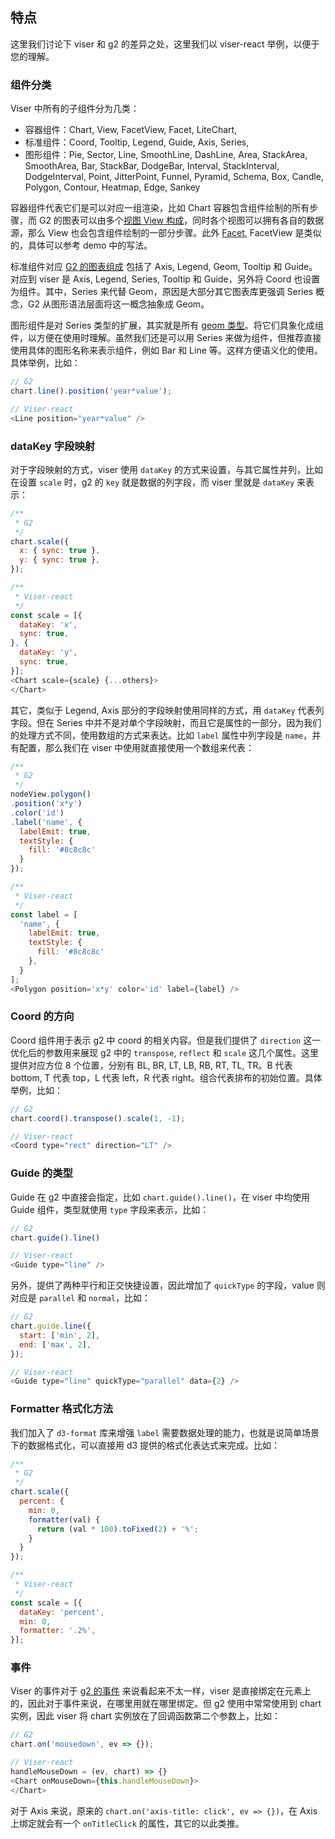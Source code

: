 ## 特点

这里我们讨论下 viser 和 g2 的差异之处，这里我们以 viser-react 举例，以便于您的理解。

### 组件分类

Viser 中所有的子组件分为几类：

- 容器组件：Chart, View, FacetView, Facet, LiteChart,
- 标准组件：Coord, Tooltip, Legend, Guide, Axis, Series, 
- 图形组件：Pie, Sector, Line, SmoothLine, DashLine, Area, StackArea, SmoothArea, Bar, StackBar, DodgeBar, Interval, StackInterval, DodgeInterval, Point, JitterPoint, Funnel, Pyramid, Schema, Box, Candle, Polygon, Contour, Heatmap, Edge, Sankey

容器组件代表它们是可以对应一组渲染，比如 Chart 容器包含组件绘制的所有步骤，而 G2 的图表可以由多个[视图 View 构成](https://antv.alipay.com/zh-cn/g2/3.x/tutorial/how-to-create-view.html)，同时各个视图可以拥有各自的数据源，那么 View 也会包含组件绘制的一部分步骤。此外 [Facet](https://antv.alipay.com/zh-cn/g2/3.x/tutorial/facet.html), FacetView 是类似的，具体可以参考 demo 中的写法。

标准组件对应 [G2 的图表组成](https://antv.alipay.com/zh-cn/g2/3.x/tutorial/understanding-g2-charts.html) 包括了 Axis, Legend, Geom, Tooltip 和 Guide。对应到 viser 是 Axis, Legend, Series, Tooltip 和 Guide，另外将 Coord 也设置为组件。其中，Series 来代替 Geom，原因是大部分其它图表库更强调 Series 概念，G2 从图形语法层面将这一概念抽象成 Geom。

图形组件是对 Series 类型的扩展，其实就是所有 [geom 类型](https://antv.alipay.com/zh-cn/g2/3.x/tutorial/geom.html)。将它们具象化成组件，以方便在使用时理解。虽然我们还是可以用 Series 来做为组件，但推荐直接使用具体的图形名称来表示组件，例如 Bar 和 Line 等。这样方便语义化的使用。具体举例，比如：

```js
// G2
chart.line().position('year*value');

// Viser-react
<Line position="year*value" />
```

### dataKey 字段映射

对于字段映射的方式，viser 使用 `dataKey` 的方式来设置，与其它属性并列，比如在设置 `scale` 时，g2 的 `key` 就是数据的列字段，而 viser 里就是 `dataKey` 来表示：

```js
/**
 * G2
 */
chart.scale({
  x: { sync: true },
  y: { sync: true },
});
```
```js
/**
 * Viser-react
 */
const scale = [{
  dataKey: 'x',
  sync: true,
}, {
  dataKey: 'y',
  sync: true,
}];
<Chart scale={scale} {...others}>
</Chart>
```

其它，类似于 Legend, Axis 部分的字段映射使用同样的方式，用 `dataKey` 代表列字段。但在 Series 中并不是对单个字段映射，而且它是属性的一部分，因为我们的处理方式不同，使用数组的方式来表达。比如 `label` 属性中列字段是 `name`，并有配置，那么我们在 viser 中使用就直接使用一个数组来代表：

```js
/**
 * G2
 */
nodeView.polygon()
.position('x*y')
.color('id')
.label('name', {
  labelEmit: true,
  textStyle: {
    fill: '#8c8c8c'
  }
});
```
```js
/**
 * Viser-react
 */
const label = [
  'name', {
    labelEmit: true,
    textStyle: {
      fill: '#8c8c8c'
    },
  }
];
<Polygon position='x*y' color='id' label={label} />
```

### Coord 的方向

Coord 组件用于表示 g2 中 coord 的相关内容。但是我们提供了 `direction` 这一优化后的参数用来展现 g2 中的 `transpose`, `reflect` 和 `scale` 这几个属性。这里提供对应方位 8 个位置，分别有 BL, BR, LT, LB, RB, RT, TL, TR。B 代表 bottom, T 代表 top，L 代表 left，R 代表 right。组合代表排布的初始位置。具体举例，比如：

```js
// G2
chart.coord().transpose().scale(1, -1);

// Viser-react
<Coord type="rect" direction="LT" />
```

### Guide 的类型

Guide 在 g2 中直接会指定，比如 `chart.guide().line()`，在 viser 中均使用 Guide 组件，类型就使用 `type` 字段来表示，比如：

```js
// G2
chart.guide().line()

// Viser-react
<Guide type="line" />
```

另外，提供了两种平行和正交快捷设置，因此增加了 `quickType` 的字段，value 则对应是 `parallel` 和 `normal`，比如：

```js
// G2
chart.guide.line({
  start: ['min', 2],
  end: ['max', 2],
});

// Viser-react
<Guide type="line" quickType="parallel" data={2} />
```

### Formatter 格式化方法

我们加入了 `d3-format` 库来增强 `label` 需要数据处理的能力，也就是说简单场景下的数据格式化，可以直接用 d3 提供的格式化表达式来完成。比如：

```js
/**
 * G2
 */
chart.scale({
  percent: {
    min: 0,
    formatter(val) {
      return (val * 100).toFixed(2) + '%';
    }
  }
});
```
```js
/**
 * Viser-react
 */
const scale = [{
  dataKey: 'percent',
  min: 0,
  formatter: '.2%',
}];
```

### 事件

Viser 的事件对于 [g2 的事件](https://antv.alipay.com/zh-cn/g2/3.x/tutorial/chart-event.html) 来说看起来不太一样，viser 是直接绑定在元素上的，因此对于事件来说，在哪里用就在哪里绑定。但 g2 使用中常常使用到 chart 实例，因此 viser 将 chart 实例放在了回调函数第二个参数上，比如：

```js
// G2
chart.on('mousedown', ev => {});

// Viser-react
handleMouseDown = (ev, chart) => {}
<Chart onMouseDown={this.handleMouseDown}>
</Chart>
```

对于 Axis 来说，原来的 `chart.on('axis-title: click', ev => {})`，在 Axis 上绑定就会有一个 `onTitleClick` 的属性，其它的以此类推。
